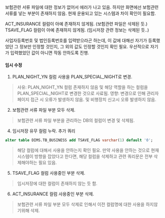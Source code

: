 보험관련 서류 파일에 대한 정보가 없어서 에러가 나고 있음. 하지만 화면에선 보험관련 서류를 넣는 부분이 존재하지 않음. 현재 운용되고 있는 시스템과 차이 확인이 필요함. 

ACT_INSURANCE 컬럼이 아예 존재하지 않게됨. (보험관련 파일은 삭제된 듯.)
TSAVE_FLAG 컬럼이 아예 존재하지 않게됨. (임시저장 관련 정보는 삭제된 듯..)

사업자등록번호 및 법인등록번호를 입력받으라곤 하는데, 이 값에 대해선 자기가 등록했었던 그 정보만 인정할 것인지, 그 외의 값도 인정할 것인지 확인 필요. 
우선적으로 자기가 입력했었던 값이 아니면 작동 안하도록 진행.



#### 임시 수정
1. PLAN_NIGHT_YN 컬럼 사용을 PLAN_SPECIAL_NIGHT로 변경.
>사유: PLAN_NIGHT_YN 컬럼 존재하지 않음 및 해당 역할을 하는 컬럼을 PLAN_SPECIAL_NIGHT로 변경한 것으로 사료됨.
>영향: 변경으로 인해 관리자 페이지 접근 시 오류가 발생하지 않음. 및 비행장치 신고시 오류 발생하지 않음.

2. 보험관련 서류 파일 부분 모두 삭제.
> 보험관련 서류 파일 부분을 관리하는 DB의 컬럼이 변경 및 삭제됨.

4. 임시저장 유무 컬럼 누락. 추가 쿼리  
```sql  
alter table DIMS.TB_BUSINESS add TSAVE_FLAG varchar(1) default '0';  
```  
>해당 컬럼에 대해서 사용을 안하는지 확인 필요. 만약 사용을 안하는 것으로 현재 시스템이 방향을 잡았다고 한다면, 해당 컬럼을 삭제하고 관련 쿼리문은 전부 삭제해야하는 필요 있음.

5. TSAVE_FLAG 컬럼 사용중인 부분 삭제.
> 임시저장에 대한 컬럼이 존재하지 않는 듯 함.

6. ACT_INSURANCE 컬럼 사용중인 부분 삭제.
> 보험관련 서류 파일 부분 모두 삭제로 인해서 이전 컬럼명에 대한 사용을 하지않기위해 삭제.

